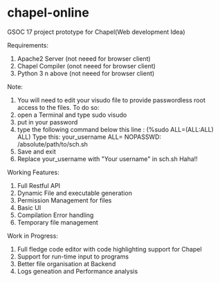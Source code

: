 # chapel-online
GSOC 17 project prototype for Chapel(Web development Idea)

Requirements:
1) Apache2 Server (not neeed for browser client)
2) Chapel Compiler (onot neeed for browser client)
3) Python 3 n above (not neeed for browser client)

Note:
1) You will need to edit your visudo file to provide passwordless root access to the files. To do so:
  1) open a Terminal and type sudo visudo
  2) put in your password
  3) type the following command below this line : (%sudo   ALL=(ALL:ALL) ALL)
      Type this: your_username ALL= NOPASSWD: /absolute/path/to/sch.sh
  4) Save and exit
  5) Replace your_username with "Your username" in sch.sh Haha!!
  
Working Features:
1) Full Restful API
2) Dynamic File and executable generation
3) Permission Management for files
4) Basic UI
5) Compilation Error handling
6) Temporary file management

Work in Progress:
1) Full fledge code editor with code highlighting support for Chapel
2) Support for run-time input to programs
3) Better file organisation at Backend
4) Logs geneation and Performance analysis

